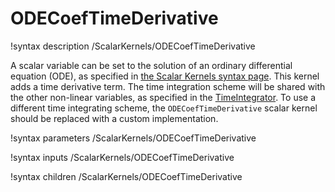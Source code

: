 # ODECoefTimeDerivative

!syntax description /ScalarKernels/ODECoefTimeDerivative

A scalar variable can be set to the solution of an ordinary differential equation (ODE), as specified in [the Scalar Kernels syntax page](syntax/ScalarKernels/index.md). This kernel adds a time derivative term. The time integration scheme will be shared with the other non-linear variables, as specified in the [TimeIntegrator](syntax/Executioner/TimeIntegrator/index.md).
To use a different time integrating scheme, the `ODECoefTimeDerivative` scalar kernel should be replaced with a custom implementation.

!syntax parameters /ScalarKernels/ODECoefTimeDerivative

!syntax inputs /ScalarKernels/ODECoefTimeDerivative

!syntax children /ScalarKernels/ODECoefTimeDerivative
